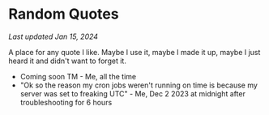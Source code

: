 # Random Quotes

*Last updated Jan 15, 2024*

A place for any quote I like. Maybe I use it, maybe I made it up, maybe I just heard it and didn't want to forget it. 

- Coming soon TM - Me, all the time
- "Ok so the reason my cron jobs weren't running on time is because my server was set to freaking UTC" - Me, Dec 2 2023 at midnight after troubleshooting for 6 hours